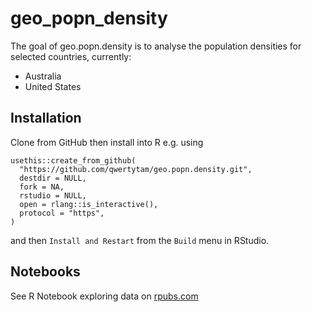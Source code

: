 
<!-- README.md is generated from README.Rmd. Please edit that file -->

# geo_popn_density

<!-- badges: start -->
<!-- badges: end -->

The goal of geo.popn.density is to analyse the population densities for
selected countries, currently:  
- Australia  
- United States

## Installation

Clone from GitHub then install into R e.g. using

    usethis::create_from_github(
      "https://github.com/qwertytam/geo.popn.density.git",
      destdir = NULL,
      fork = NA,
      rstudio = NULL,
      open = rlang::is_interactive(),
      protocol = "https",
    )

and then `Install and Restart` from the `Build` menu in RStudio.

## Notebooks

See R Notebook exploring data on
[rpubs.com](https://rpubs.com/qwertytam/geo_popn_density)
